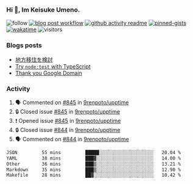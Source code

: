 ### Hi 👋, Im Keisuke Umeno.

<!--
**9renpoto/9renpoto** is a ✨ _special_ ✨ repository because its `README.md` (this file) appears on your GitHub profile.

Here are some ideas to get you started:

- 🔭 I’m currently working on ...
- 🌱 I’m currently learning ...
- 👯 I’m looking to collaborate on ...
- 🤔 I’m looking for help with ...
- 💬 Ask me about ...
- 📫 How to reach me: ...
- 😄 Pronouns: ...
- ⚡ Fun fact: ...
-->

![follow](https://img.shields.io/github/followers/9renpoto?label=Follow&style=social)
[![blog post workflow](https://github.com/9renpoto/9renpoto/actions/workflows/blog.yml/badge.svg)](https://github.com/9renpoto/9renpoto/actions/workflows/blog.yml)
[![github activity readme](https://github.com/9renpoto/9renpoto/actions/workflows/activity.yml/badge.svg)](https://github.com/9renpoto/9renpoto/actions/workflows/activity.yml)
[![pinned-gists](https://github.com/9renpoto/9renpoto/actions/workflows/pin-gist.yml/badge.svg)](https://github.com/9renpoto/9renpoto/actions/workflows/pin-gist.yml)
[![wakatime](https://github.com/9renpoto/9renpoto/actions/workflows/waka-readme-status.yml/badge.svg)](https://github.com/9renpoto/9renpoto/actions/workflows/waka-readme-status.yml)
![visitors](https://komarev.com/ghpvc/?username=9renpoto&label=Profile%20views&color=0e75b6&style=flat)

### Blogs posts

<!-- BLOG-POST-LIST:START -->
- [地方移住を検討](https://9renpoto.win/entry/2023/09/09/migration-plan)
- [Try `node:test` with TypeScript](https://9renpoto.win/entry/2023/07/23/node-test-runner)
- [Thank you Google Domain](https://9renpoto.win/entry/2023/07/08/new-domain)
<!-- BLOG-POST-LIST:END -->

### Activity

<!--START_SECTION:activity-->
1. 🗣 Commented on [#845](https://github.com/9renpoto/upptime/issues/845#issuecomment-1793444770) in [9renpoto/upptime](https://github.com/9renpoto/upptime)
2. 🔒 Closed issue [#845](https://github.com/9renpoto/upptime/issues/845) in [9renpoto/upptime](https://github.com/9renpoto/upptime)
3. ❗ Opened issue [#845](https://github.com/9renpoto/upptime/issues/845) in [9renpoto/upptime](https://github.com/9renpoto/upptime)
4. 🔒 Closed issue [#844](https://github.com/9renpoto/upptime/issues/844) in [9renpoto/upptime](https://github.com/9renpoto/upptime)
5. 🗣 Commented on [#844](https://github.com/9renpoto/upptime/issues/844#issuecomment-1793103360) in [9renpoto/upptime](https://github.com/9renpoto/upptime)
<!--END_SECTION:activity-->

<!--START_SECTION:waka-->

```txt
JSON         55 mins         █████░░░░░░░░░░░░░░░░░░░░   20.04 %
YAML         38 mins         ███▓░░░░░░░░░░░░░░░░░░░░░   14.00 %
Other        36 mins         ███▒░░░░░░░░░░░░░░░░░░░░░   13.21 %
Markdown     35 mins         ███▒░░░░░░░░░░░░░░░░░░░░░   12.90 %
Makefile     28 mins         ██▓░░░░░░░░░░░░░░░░░░░░░░   10.42 %
```

<!--END_SECTION:waka-->
